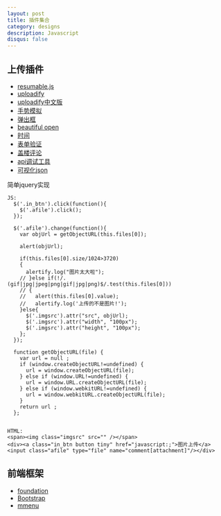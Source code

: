 ```yaml
---
layout: post
title: 插件集合
category: designs
description: Javascript
disqus: false
---
```


## 上传插件
* [resumable.js](https://github.com/23/resumable.js)
* [uploadify](http://www.uploadify.com/demos/)
* [uploadify中文版](http://www.d1php.info/uploadifydoc/)
* [手势模拟](http://hammerjs.github.io/getting-started/)
* [弹出框](http://fabien-d.github.io/alertify.js/)
* [beautiful open](http://beautifulopen.com/)
* [时间](http://momentjs.com/timezone/)
* [表单验证](http://jqueryvalidation.org/)
* [盖楼评论](https://github.com/stefankroes/ancestry)
* [api调试工具](http://www.getpostman.com/)
* [可视化json](http://jsonview.com/)

简单jquery实现

```
JS:
  $('.in_btn').click(function(){
    $('.afile').click();
  });

  $('.afile').change(function(){
    var objUrl = getObjectURL(this.files[0]);

    alert(objUrl);

    if(this.files[0].size/1024>3720)
    {
      alertify.log("图片太大啦");
    // }else if(!/.(gif|jpg|jpeg|png|gif|jpg|png)$/.test(this.files[0]))
    // {
    //   alert(this.files[0].value);
    //   alertify.log('上传的不是图片!');
    }else{
      $('.imgsrc').attr("src", objUrl);
      $('.imgsrc').attr("width", "100px");
      $('.imgsrc').attr("height", "100px");
    };
  });

  function getObjectURL(file) {
    var url = null ;
    if (window.createObjectURL!=undefined) {
      url = window.createObjectURL(file);
    } else if (window.URL!=undefined) {
      url = window.URL.createObjectURL(file);
    } else if (window.webkitURL!=undefined) {
      url = window.webkitURL.createObjectURL(file);
    }
    return url ;
  };


HTML:
<span><img class="imgsrc" src="" /></span>
<div><a class="in_btn button tiny" href="javascript:;">图片上传</a><input class="afile" type="file" name="comment[attachment]"/></div>
```

## 前端框架
* [foundation](http://foundation.zurb.com)
* [Bootstrap](http://www.bootcss.com/)
* [mmenu](http://mmenu.frebsite.nl/)


